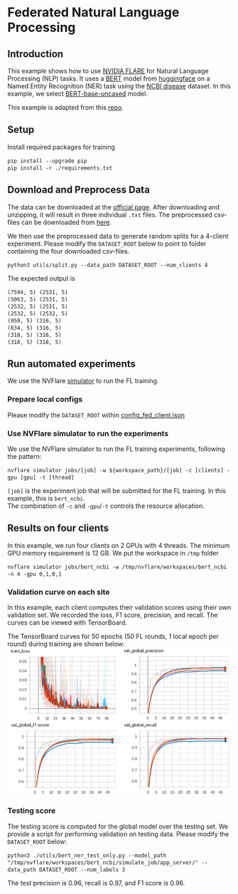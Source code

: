 # Federated Natural Language Processing

## Introduction 
This example shows how to use [NVIDIA FLARE](https://nvidia.github.io/NVFlare) for Natural Language Processing (NLP) tasks.
It uses a [BERT](https://github.com/google-research/bert) model from [huggingface](https://huggingface.co/bert-base-uncased)  on a Named Entity Recognition (NER) task using the [NCBI disease](https://pubmed.ncbi.nlm.nih.gov/24393765/) dataset. 
In this example, we select [BERT-base-uncased](https://huggingface.co/bert-base-uncased) model. 

This example is adapted from this [repo](https://github.com/PL97/federated-multi-modality-learning/). 

## Setup
Install required packages for training
```
pip install --upgrade pip
pip install -r ./requirements.txt
```

## Download and Preprocess Data 

The data can be downloaded at the [official page](https://www.ncbi.nlm.nih.gov/CBBresearch/Dogan/DISEASE/). 
After downloading and unzipping, it will result in three individual `.txt` files. 
The preprocessed csv-files can be downloaded from [here](https://drive.google.com/drive/folders/13wROtEAnMgWpLMIGHB5CY1BQ1Xe2XqhG).

We then use the preprocessed data to generate random splits for a 4-client experiment. 
Please modify the `DATASET_ROOT` below to point to folder containing the four downloaded csv-files.
```commandline
python3 utils/split.py --data_path DATASET_ROOT --num_clients 4
```
The expected output is
```
(7594, 5) (2531, 5)
(5063, 5) (2531, 5)
(2532, 5) (2531, 5)
(2532, 5) (2532, 5)
(950, 5) (316, 5)
(634, 5) (316, 5)
(318, 5) (316, 5)
(318, 5) (318, 5)
```

## Run automated experiments
We use the NVFlare [simulator](https://nvflare.readthedocs.io/en/latest/user_guide/fl_simulator.html) to run the FL training.
### Prepare local configs
Please modify the `DATASET_ROOT` within [config_fed_client.json](./jobs/bert_ncbi/app/config/config_fed_client.json)
### Use NVFlare simulator to run the experiments
We use the NVFlare simulator to run the FL training experiments, following the pattern:
```
nvflare simulator jobs/[job] -w ${workspace_path}/[job] -c [clients] -gpu [gpu] -t [thread]
```
`[job]` is the experiment job that will be submitted for the FL training. 
In this example, this is `bert_ncbi`.  
The combination of `-c` and `-gpu`/`-t` controls the resource allocation. 

## Results on four clients 
In this example, we run four clients on 2 GPUs with 4 threads. The minimum GPU memory requirement is 12 GB. We put the workspace in `/tmp` folder
```
nvflare simulator jobs/bert_ncbi -w /tmp/nvflare/workspaces/bert_ncbi -n 4 -gpu 0,1,0,1
```

### Validation curve on each site
In this example, each client computes their validation scores using their own
validation set. We recorded the loss, F1 score, precision, and recall. 
The curves can be viewed with TensorBoard.

The TensorBoard curves for 50 epochs (50 FL rounds, 1 local epoch per round) during training are shown below:
![All training curve](./figs/training.png)

### Testing score
The testing score is computed for the global model over the testing set.
We provide a script for performing validation on testing data. 
Please modify the `DATASET_ROOT` below:
```
python3 ./utils/bert_ner_test_only.py --model_path "/tmp/nvflare/workspaces/bert_ncbi/simulate_job/app_server/" --data_path DATASET_ROOT --num_labels 3
```
The test precision is 0.96, recall is 0.97, and F1 score is 0.96.